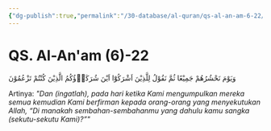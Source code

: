 ```yaml
---
{"dg-publish":true,"permalink":"/30-database/al-quran/qs-al-an-am-6-22/"}
---
```



# QS. Al-An'am (6)-22
وَيَوْمَ نَحْشُرُهُمْ جَمِيْعًا ثُمَّ نَقُوْلُ لِلَّذِيْنَ اَشْرَكُوْٓا اَيْنَ شُرَكَاۤؤُكُمُ الَّذِيْنَ كُنْتُمْ تَزْعُمُوْنَ 

Artinya: *"Dan (ingatlah), pada hari ketika Kami mengumpulkan mereka semua kemudian Kami berfirman kepada orang-orang yang menyekutukan Allah, “Di manakah sembahan-sembahanmu yang dahulu kamu sangka (sekutu-sekutu Kami)?”"*
